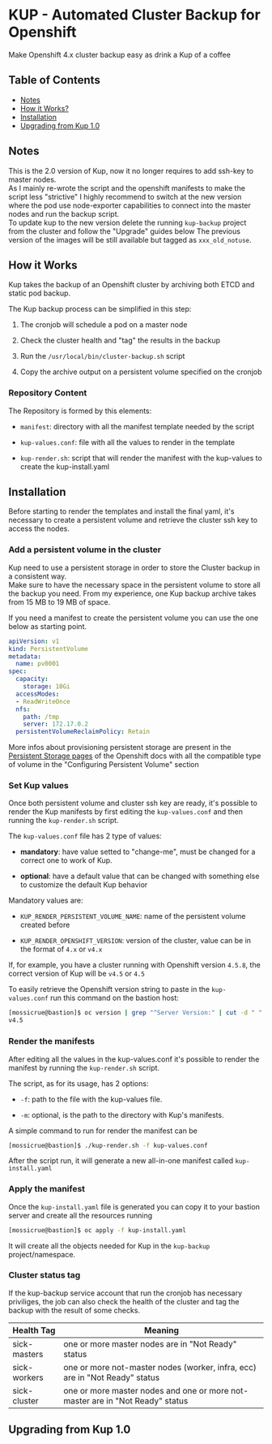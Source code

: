 # KUP - Automated Cluster Backup for Openshift
Make Openshift 4.x cluster backup easy as drink a Kup of a coffee

## Table of Contents

- [Notes](#Notes)
- [How it Works?](#How-it-Works)
- [Installation](#Installation)
- [Upgrading from Kup 1.0](#Upgrading-from-Kup-1.0)

## Notes
This is the 2.0 version of Kup, now it no longer requires to add ssh-key to master nodes.  
As I mainly re-wrote the script and the openshift manifests to make the script less "strictive" I highly recommend to switch at the new version where the pod use node-exporter capabilities to connect into the master nodes and run the backup script.  
To update kup to the new version delete the running `kup-backup` project from the cluster and follow the "Upgrade" guides below
The previous version of the images will be still available but tagged as `xxx_old_notuse`.  

## How it Works
Kup takes the backup of an Openshift cluster by archiving both ETCD and static pod backup.

The Kup backup process can be simplified in this step:

1. The cronjob will schedule a pod on a master node

2. Check the cluster health and "tag" the results in the backup

3. Run the `/usr/local/bin/cluster-backup.sh` script

4. Copy the archive output on a persistent volume specified on the cronjob

### Repository Content
The Repository is formed by this elements:

- `manifest`: directory with all the manifest template needed by the script

- `kup-values.conf`: file with all the values to render in the template

- `kup-render.sh`: script that will render the manifest with the kup-values to create the kup-install.yaml

## Installation

Before starting to render the templates and install the final yaml, it's necessary to create a persistent volume and retrieve the cluster ssh key to access the nodes.

### Add a persistent volume in the cluster
Kup need to use a persistent storage in order to store the Cluster backup in a consistent way.  
Make sure to have the necessary space in the persistent volume to store all the backup you need. From my experience, one Kup backup archive takes from 15 MB to 19 MB of space.

If you need a manifest to create the persistent volume you can use the one below as starting point.

```yaml
apiVersion: v1
kind: PersistentVolume
metadata:
  name: pv0001
spec:
  capacity:
    storage: 10Gi
  accessModes:
  - ReadWriteOnce
  nfs:
    path: /tmp
    server: 172.17.0.2
  persistentVolumeReclaimPolicy: Retain
```

More infos about provisioning persistent storage are present in the [Persistent Storage pages](https://docs.openshift.com/container-platform/4.5/storage/understanding-persistent-storage.html) of the Openshift docs with all the compatible type of volume in the "Configuring Persistent Volume" section

### Set Kup values
Once both persistent volume and cluster ssh key are ready, it's possible to render the Kup manifests by first editing the `kup-values.conf` and then running the `kup-render.sh` script.

The `kup-values.conf` file has 2 type of values:

- **mandatory**: have value setted to "change-me", must be changed for a correct one to work of Kup.

- **optional**: have a default value that can be changed with something else to customize the default Kup behavior


Mandatory values are:

- `KUP_RENDER_PERSISTENT_VOLUME_NAME`: name of the persistent volume created before

- `KUP_RENDER_OPENSHIFT_VERSION`: version of the cluster, value can be in the format of `4.x` or `v4.x`

If, for example, you have a cluster running with Openshift version `4.5.8`, the correct version of Kup will be `v4.5` or `4.5`

To easily retrieve the Openshift version string to paste in the `kup-values.conf` run this command on the bastion host:
```bash
[mossicrue@bastion]$ oc version | grep "^Server Version:" | cut -d " " -f 3 | awk -F "." '{print "v"$1"."$2}'
v4.5
```

### Render the manifests
After editing all the values in the kup-values.conf it's possible to render the manifest by running the `kup-render.sh` script.

The script, as for its usage, has 2 options:

- `-f`: path to the file with the kup-values file.

- `-m`: optional, is the path to the directory with Kup's manifests.

A simple command to run for render the manifest can be

```bash
[mossicrue@bastion]$ ./kup-render.sh -f kup-values.conf
```

After the script run, it will generate a new all-in-one manifest called `kup-install.yaml`


### Apply the manifest
Once the `kup-install.yaml` file is generated you can copy it to your bastion server and create all the resources running

```bash
[mossicrue@bastion]$ oc apply -f kup-install.yaml
```

It will create all the objects needed for Kup in the `kup-backup` project/namespace.


### Cluster status tag
If the kup-backup service account that run the cronjob has necessary priviliges, the job can also check the health of the cluster and tag the backup with the result of some checks.  


| Health Tag   | Meaning                                                                       |
|--------------|-------------------------------------------------------------------------------|
| sick-masters | one or more master nodes are in "Not Ready" status                            |
| sick-workers | one or more not-master nodes (worker, infra, ecc) are in "Not Ready" status   |
| sick-cluster | one or more master nodes and one or more not-master are in "Not Ready" status |

## Upgrading from Kup 1.0
